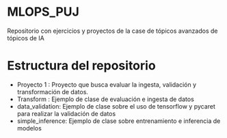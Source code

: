 # MLOPS_PUJ
Repositorio con ejercicios y proyectos de la case de tópicos avanzados de tópicos de IA

# Estructura del repositorio

- Proyecto 1 : Proyecto que busca evaluar la ingesta, validación y transformación de datos.
- Transform : Ejemplo de clase de evaluación e ingesta de datos
- data_validation: Ejemplo de clase sobre el uso de tensorflow y pycaret para realizar la validación de datos
- simple_inference: Ejemplo de clase sobre entrenamiento e inferencia de modelos
